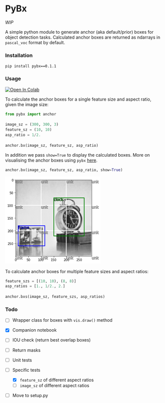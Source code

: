 # PyBx 

*WIP*

A simple python module to generate anchor
(aka default/prior) boxes for object detection
tasks. Calculated anchor boxes are returned as ndarrays in `pascal_voc` format by default.

### Installation
```shell
pip install pybx==0.1.1
```

### Usage
<a href="https://colab.research.google.com/github/thatgeeman/pybx/blob/master/nbs/pybx_walkthrough.ipynb" target="_parent"><img src="https://colab.research.google.com/assets/colab-badge.svg" alt="Open In Colab"/></a>

To calculate the anchor boxes for a single feature size and aspect ratio, given the image size: 
```python
from pybx import anchor

image_sz = (300, 300, 3)
feature_sz = (10, 10)
asp_ratio = 1/2.

anchor.bx(image_sz, feature_sz, asp_ratio)
```
In addition we pass `show=True` to display the calculated boxes. 
More on visualising the anchor boxes using `pybx` [here](data/README.md).
```python
anchor.bx(image_sz, feature_sz, asp_ratio, show=True)
```
![](data/box-1.png)

To calculate anchor boxes for multiple feature sizes and aspect ratios: 

```python
feature_szs = [(10, 10), (8, 8)]
asp_ratios = [1., 1/2., 2.]

anchor.bxs(image_sz, feature_szs, asp_ratios)
```

### Todo
- [ ] Wrapper class for boxes with `vis.draw()` method
- [x] Companion notebook
- [ ] IOU check (return best overlap boxes)
- [ ] Return masks 
- [ ] Unit tests
- [ ] Specific tests
  - [x] `feature_sz` of different aspect ratios
  - [ ] `image_sz` of different aspect ratios
- [ ] Move to setup.py


